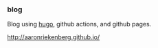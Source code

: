 ### blog

Blog using [hugo](https://gohugo.io), github actions, and github pages.

http://aaronriekenberg.github.io/
